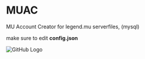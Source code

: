 # MUAC
MU Account Creator for legend.mu serverfiles, (mysql)

make sure to edit **config.json**

![GitHub Logo](https://i.imgur.com/D1NFZRB.png)
